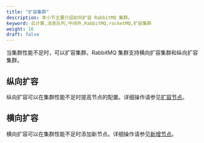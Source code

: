 ```yaml
---
title: "扩容集群"
description: 本小节主要介绍如何扩容 RabbitMQ 集群。
keyword: 云计算,消息队列,中间件,RabbitMQ,rocketMQ,扩容集群
weight: 16
draft: false
---
```


当集群性能不足时，可以扩容集群。RabbitMQ 集群支持横向扩容集群和纵向扩容集群。

## 纵向扩容

纵向扩容可以在集群性能不足时提高节点的配置。详细操作请参见[扩容节点](/middware/rabbitmq/manual/mgt_node/capacity_expansion)。

## 横向扩容

横向扩容可以在集群性能不足时添加新节点。详细操作请参见[新增节点](/middware/rabbitmq/manual/mgt_node/add_node)。





